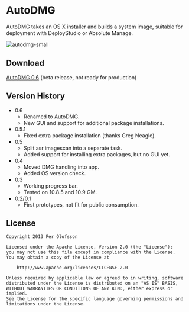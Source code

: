 AutoDMG
=======

AutoDMG takes an OS X installer and builds a system image, suitable for deployment with DeployStudio or Absolute Manage.

![autodmg-small](https://f.cloud.github.com/assets/404393/1382153/ba0aff5a-3b2a-11e3-8ed7-3e574a40e173.png)

Download
--------

[AutoDMG 0.6](https://github.com/MagerValp/AutoDMG/releases/tag/v0.6) (beta release, not ready for production)


Version History
---------------

* 0.6
    * Renamed to AutoDMG.
    * New GUI and support for additional package installations.
* 0.5.1
    * Fixed extra package installation (thanks Greg Neagle).
* 0.5
    * Split asr imagescan into a separate task.
    * Added support for installing extra packages, but no GUI yet.
* 0.4
    * Moved DMG handling into app.
    * Added OS version check.
* 0.3
	* Working progress bar.
	* Tested on 10.8.5 and 10.9 GM.
* 0.2/0.1
	* First prototypes, not fit for public consumption.


License
-------

    Copyright 2013 Per Olofsson
    
    Licensed under the Apache License, Version 2.0 (the "License");
    you may not use this file except in compliance with the License.
    You may obtain a copy of the License at
    
        http://www.apache.org/licenses/LICENSE-2.0
    
    Unless required by applicable law or agreed to in writing, software
    distributed under the License is distributed on an "AS IS" BASIS,
    WITHOUT WARRANTIES OR CONDITIONS OF ANY KIND, either express or implied.
    See the License for the specific language governing permissions and
    limitations under the License.
